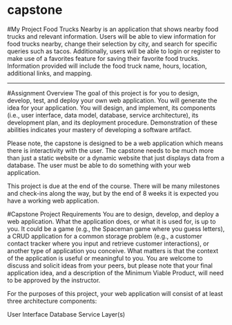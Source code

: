 # capstone

#My Project
Food Trucks Nearby is an application that shows nearby food trucks and relevant information. Users will be able to view information for food trucks nearby, change their selection by city, and search for specific queries such as tacos. Additionally, users will be able to login or register to make use of a favorites feature for saving their favorite food trucks. Information provided will include the food truck name, hours, location, additional links, and mapping.

-------------------------------------------------------------------------------------------------------------------------------------------------------------------------

#Assignment Overview
The goal of this project is for you to design, develop, test, and deploy your own web application. You will generate the idea for your application. You will design, and implement, its components (i.e., user interface, data model, database, service architecture), its development plan, and its deployment procedure. Demonstration of these abilities indicates your mastery of developing a software artifact.

Please note, the capstone is designed to be a web application which means there is interactivity with the user.   The capstone needs to be much more than just a static website or a dynamic website that just displays data from a database.   The user must be able to do something with your web application.

This project is due at the end of the course. There will be many milestones and check-ins along the way, but by the end of 8 weeks it is expected you have a working web application.

 

#Capstone Project Requirements
You are to design, develop, and deploy a web application. What the application does, or what it is used for, is up to you. It could be a game (e.g., the Spaceman game where you guess letters), a CRUD application for a common storage problem (e.g., a customer contact tracker where you input and retrieve customer interactions), or another type of application you conceive. What matters is that the context of the application is useful or meaningful to you. You are welcome to discuss and solicit ideas from your peers, but please note that your final application idea, and a description of the Minimum Viable Product, will need to be approved by the instructor.

For the purposes of this project, your web application will consist of at least three architecture components:

User Interface
Database
Service Layer(s)

